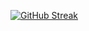 [![GitHub Streak](https://streak-stats.demolab.com?user=abishuablessmic)](https://git.io/streak-stats)

